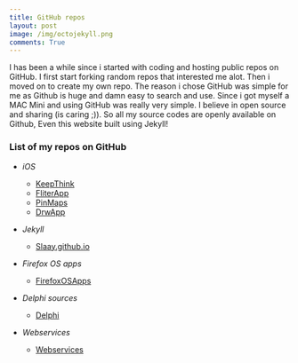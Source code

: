 ```yaml
---
title: GitHub repos
layout: post
image: /img/octojekyll.png
comments: True
---
```


I has been a while since i started with coding and hosting public repos on GitHub. I first start forking random repos that interested me alot.
Then i moved on to create my own repo. The reason i chose GitHub was simple for me as Github is huge and damn easy to search and use.
Since i got myself a MAC Mini and using GitHub was really very simple. I believe in open source and sharing (is caring ;)). So all my source
codes are openly available on Github, Even this website built using Jekyll!


### List of my repos on GitHub

* *iOS*
	* [KeepThink](https://github.com/slaay/KeepThink)
	* [FliterApp](https://github.com/slaay/FliterApp)
	* [PinMaps](https://github.com/slaay/PinMaps)
	* [DrwApp](https://github.com/slaay/DrwApp)

* *Jekyll*
	* [Slaay.github.io](https://github.com/slaay/slaay.github.io)


* *Firefox OS apps*
	* [FirefoxOSApps](https://github.com/slaay/firefoxOSApps)

* *Delphi sources*
	* [Delphi](https://github.com/slaay/Delphi)

* *Webservices*
	* [Webservices](https://github.com/slaay/Webservices)





